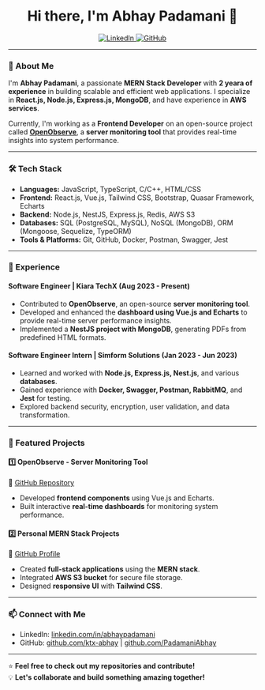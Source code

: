 <h1 align="center">Hi there, I'm Abhay Padamani 👋</h1>

<p align="center">
  <a href="https://www.linkedin.com/in/abhaypadamani/">
    <img src="https://img.shields.io/badge/LinkedIn-Profile-blue?logo=linkedin&style=for-the-badge" alt="LinkedIn">
  </a>
  <a href="https://github.com/ktx-abhay">
    <img src="https://img.shields.io/badge/GitHub-Profile-black?logo=github&style=for-the-badge" alt="GitHub">
  </a>
</p>

---

### 🚀 About Me

I'm **Abhay Padamani**, a passionate **MERN Stack Developer** with **2 yeara of experience** in building scalable and efficient web applications. I specialize in **React.js, Node.js, Express.js, MongoDB**, and have experience in **AWS services**.

Currently, I'm working as a **Frontend Developer** on an open-source project called **[OpenObserve](https://github.com/openobserve/openobserve)**, a **server monitoring tool** that provides real-time insights into system performance.

---

### 🛠️ Tech Stack

- **Languages:** JavaScript, TypeScript, C/C++, HTML/CSS
- **Frontend:** React.js, Vue.js, Tailwind CSS, Bootstrap, Quasar Framework, Echarts
- **Backend:** Node.js, NestJS, Express.js, Redis, AWS S3
- **Databases:** SQL (PostgreSQL, MySQL), NoSQL (MongoDB), ORM (Mongoose, Sequelize, TypeORM)
- **Tools & Platforms:** Git, GitHub, Docker, Postman, Swagger, Jest

---

### 💼 Experience

#### **Software Engineer | Kiara TechX** (Aug 2023 - Present)
- Contributed to **OpenObserve**, an open-source **server monitoring tool**.
- Developed and enhanced the **dashboard using Vue.js and Echarts** to provide real-time server performance insights.
- Implemented a **NestJS project with MongoDB**, generating PDFs from predefined HTML formats.

#### **Software Engineer Intern | Simform Solutions** (Jan 2023 - Jun 2023)
- Learned and worked with **Node.js, Express.js, Nest.js**, and various **databases**.
- Gained experience with **Docker, Swagger, Postman, RabbitMQ**, and **Jest** for testing.
- Explored backend security, encryption, user validation, and data transformation.

---

### 📌 Featured Projects

#### **1️⃣ OpenObserve - Server Monitoring Tool**
🔗 [GitHub Repository](https://github.com/openobserve/openobserve)  
- Developed **frontend components** using Vue.js and Echarts.
- Built interactive **real-time dashboards** for monitoring system performance.

#### **2️⃣ Personal MERN Stack Projects**
🔗 [GitHub Profile](https://github.com/PadamaniAbhay)  
- Created **full-stack applications** using the **MERN stack**.
- Integrated **AWS S3 bucket** for secure file storage.
- Designed **responsive UI** with **Tailwind CSS**.

---

### 📫 Connect with Me

- LinkedIn: [linkedin.com/in/abhaypadamani](https://www.linkedin.com/in/abhaypadamani/)
- GitHub: [github.com/ktx-abhay](https://github.com/ktx-abhay) | [github.com/PadamaniAbhay](https://github.com/PadamaniAbhay)

---

⭐ **Feel free to check out my repositories and contribute!**  
💡 **Let's collaborate and build something amazing together!**
